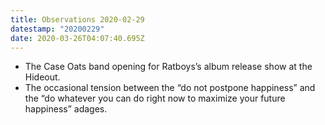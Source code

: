 ```yaml
---
title: Observations 2020-02-29
datestamp: "20200229"
date: 2020-03-26T04:07:40.695Z
---
```

- The Case Oats band opening for Ratboys’s album release show at the Hideout.
- The occasional tension between the “do not postpone happiness” and the “do whatever you can do right now to maximize your future happiness” adages.
